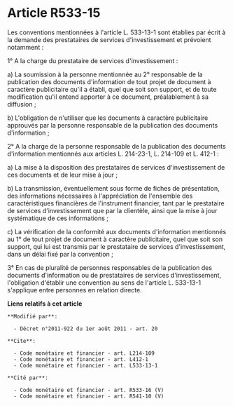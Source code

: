# Article R533-15

Les conventions mentionnées à l'article L. 533-13-1 sont établies par écrit à la demande des prestataires de services
d'investissement et prévoient notamment : 

1° A la charge du prestataire de services d'investissement : 

a) La soumission à la personne mentionnée au 2° responsable de la publication des documents d'information de tout projet de
document à caractère publicitaire qu'il a établi, quel que soit son support, et de toute modification qu'il entend apporter à
ce document, préalablement à sa diffusion ; 

b) L'obligation de n'utiliser que les documents à caractère publicitaire approuvés par la personne responsable de la
publication des documents d'information ; 

2° A la charge de la personne responsable de la publication des documents d'information mentionnés aux articles L. 214-23-1,
L. 214-109 et L. 412-1 : 

a) La mise à la disposition des prestataires de services d'investissement de ces documents et de leur mise à jour ; 

b) La transmission, éventuellement sous forme de fiches de présentation, des informations nécessaires à l'appréciation de
l'ensemble des caractéristiques financières de l'instrument financier, tant par le prestataire de services d'investissement
que par la clientèle, ainsi que la mise à jour systématique de ces informations ; 

c) La vérification de la conformité aux documents d'information mentionnés au 1° de tout projet de document à caractère
publicitaire, quel que soit son support, qui lui est transmis par le prestataire de services d'investissement, dans un délai
fixé par la convention ; 

3° En cas de pluralité de personnes responsables de la publication des documents d'information ou de prestataires de services
d'investissement, l'obligation d'établir une convention au sens de l'article L. 533-13-1 s'applique entre personnes en
relation directe.

**Liens relatifs à cet article**

	**Modifié par**:

	  - Décret n°2011-922 du 1er août 2011 - art. 20

	**Cite**:

	  - Code monétaire et financier - art. L214-109
	  - Code monétaire et financier - art. L412-1
	  - Code monétaire et financier - art. L533-13-1

	**Cité par**:

	  - Code monétaire et financier - art. R533-16 (V)
	  - Code monétaire et financier - art. R541-10 (V)
